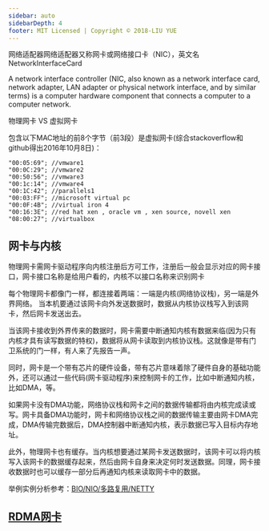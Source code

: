 ```yaml
---
sidebar: auto
sidebarDepth: 4
footer: MIT Licensed | Copyright © 2018-LIU YUE
---
```


网络适配器网络适配器又称网卡或网络接口卡（NIC），英文名NetworkInterfaceCard

A network interface controller (NIC, also known as a network interface card, network adapter, LAN adapter or physical network interface, and by similar terms) is a computer hardware component that connects a computer to a computer network.


物理网卡 VS 虚拟网卡

包含以下MAC地址的前8个字节（前3段）是虚拟网卡(综合stackoverflow和github得出2016年10月8日)：
```
"00:05:69"; //vmware1
"00:0C:29"; //vmware2
"00:50:56"; //vmware3
"00:1c:14"; //vmware4
"00:1C:42"; //parallels1
"00:03:FF"; //microsoft virtual pc
"00:0F:4B"; //virtual iron 4
"00:16:3E"; //red hat xen , oracle vm , xen source, novell xen
"08:00:27"; //virtualbox
```

## 网卡与内核

物理网卡需网卡驱动程序向内核注册后方可工作，注册后一般会显示对应的网卡接口，网卡接口名称是给用户看的，内核不以接口名称来识别网卡

每个物理网卡都像门一样，都连接着两端：一端是内核(网络协议栈)，另一端是外界网络。
当本机要通过该网卡向外发送数据时，数据从内核协议栈写入到该网卡，然后网卡发送出去。

当该网卡接收到外界传来的数据时，网卡需要中断通知内核有数据来临(因为只有内核才具有读写数据的特权)，数据将从网卡读取到内核协议栈。这就像是带有门卫系统的门一样，有人来了先报告一声。

同时，网卡是一个带有芯片的硬件设备，带有芯片意味着除了硬件自身的基础功能外，还可以通过一些代码(网卡驱动程序)来控制网卡的工作，比如中断通知内核，比如DMA，等。

如果网卡没有DMA功能，网络协议栈和网卡之间的数据传输都将由内核完成读或写。网卡具备DMA功能时，网卡和网络协议栈之间的数据传输主要由网卡DMA完成，DMA传输完数据后，DMA控制器中断通知内核，表示数据已写入目标内存地址。

此外，物理网卡也有缓存。当内核想要通过某网卡发送数据时，该网卡可以将内核写入该网卡的数据缓存起来，然后由网卡自身来决定何时发送数据。同理，网卡接收数据时也可以缓存一部分后再通知内核来读取网卡中的数据。

举例实例分析参考：[BIO/NIO/多路复用/NETTY](/docs/software/buildingblock/nio_epoll)

## [RDMA网卡](/software/project_manage/trading.md)